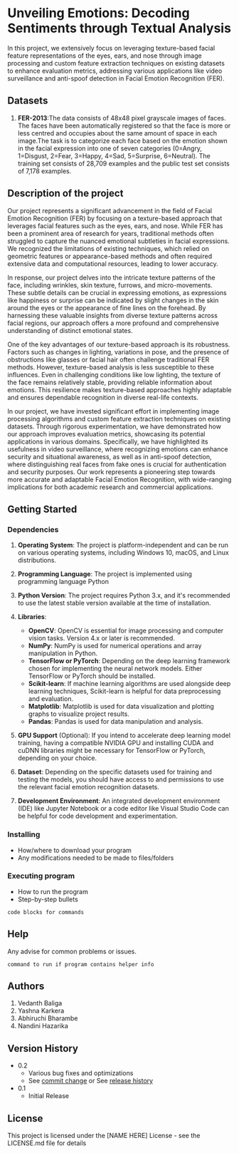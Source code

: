 # Unveiling Emotions: Decoding Sentiments through Textual Analysis

In this project, we extensively focus on leveraging texture-based facial feature representations of the eyes, ears, and nose through image processing and custom feature extraction techniques on existing datasets to enhance evaluation metrics, addressing various applications like video surveillance and anti-spoof detection in Facial Emotion Recognition (FER).
## Datasets
1. **FER-2013**:The data consists of 48x48 pixel grayscale images of faces. The faces have been automatically registered so that the face is more or less centred and occupies about the same amount of space in each image.The task is to categorize each face based on the emotion shown in the facial expression into one of seven categories (0=Angry, 1=Disgust, 2=Fear, 3=Happy, 4=Sad, 5=Surprise, 6=Neutral). The training set consists of 28,709 examples and the public test set consists of 7,178 examples.

## Description of the project

Our project represents a significant advancement in the field of Facial Emotion Recognition (FER) by focusing on a texture-based approach that leverages facial features such as the eyes, ears, and nose. While FER has been a prominent area of research for years, traditional methods often struggled to capture the nuanced emotional subtleties in facial expressions. We recognized the limitations of existing techniques, which relied on geometric features or appearance-based methods and often required extensive data and computational resources, leading to lower accuracy.

In response, our project delves into the intricate texture patterns of the face, including wrinkles, skin texture, furrows, and micro-movements. These subtle details can be crucial in expressing emotions, as expressions like happiness or surprise can be indicated by slight changes in the skin around the eyes or the appearance of fine lines on the forehead. By harnessing these valuable insights from diverse texture patterns across facial regions, our approach offers a more profound and comprehensive understanding of distinct emotional states.

One of the key advantages of our texture-based approach is its robustness. Factors such as changes in lighting, variations in pose, and the presence of obstructions like glasses or facial hair often challenge traditional FER methods. However, texture-based analysis is less susceptible to these influences. Even in challenging conditions like low lighting, the texture of the face remains relatively stable, providing reliable information about emotions. This resilience makes texture-based approaches highly adaptable and ensures dependable recognition in diverse real-life contexts.

In our project, we have invested significant effort in implementing image processing algorithms and custom feature extraction techniques on existing datasets. Through rigorous experimentation, we have demonstrated how our approach improves evaluation metrics, showcasing its potential applications in various domains. Specifically, we have highlighted its usefulness in video surveillance, where recognizing emotions can enhance security and situational awareness, as well as in anti-spoof detection, where distinguishing real faces from fake ones is crucial for authentication and security purposes. Our work represents a pioneering step towards more accurate and adaptable Facial Emotion Recognition, with wide-ranging implications for both academic research and commercial applications.

## Getting Started

### Dependencies

1. **Operating System**: The project is platform-independent and can be run on various operating systems, including Windows 10, macOS, and Linux distributions.

2. **Programming Language**: The project is implemented using programming language Python

3. **Python Version**: The project requires Python 3.x, and it's recommended to use the latest stable version available at the time of installation.

4. **Libraries**:
   - **OpenCV**: OpenCV is essential for image processing and computer vision tasks. Version 4.x or later is recommended.
   - **NumPy**: NumPy is used for numerical operations and array manipulation in Python.
   - **TensorFlow or PyTorch**: Depending on the deep learning framework chosen for implementing the neural network models. Either TensorFlow or PyTorch should be installed.
   - **Scikit-learn**: If machine learning algorithms are used alongside deep learning techniques, Scikit-learn is helpful for data preprocessing and evaluation.
   - **Matplotlib**: Matplotlib is used for data visualization and plotting graphs to visualize project results.
   - **Pandas**: Pandas is used for data manipulation and analysis.
   
5. **GPU Support** (Optional): If you intend to accelerate deep learning model training, having a compatible NVIDIA GPU and installing CUDA and cuDNN libraries might be necessary for TensorFlow or PyTorch, depending on your choice.

6. **Dataset**: Depending on the specific datasets used for training and testing the models, you should have access to and permissions to use the relevant facial emotion recognition datasets.

7. **Development Environment**: An integrated development environment (IDE) like Jupyter Notebook or a code editor like Visual Studio Code can be helpful for code development and experimentation.

### Installing

* How/where to download your program
* Any modifications needed to be made to files/folders

### Executing program

* How to run the program
* Step-by-step bullets
```
code blocks for commands
```

## Help

Any advise for common problems or issues.
```
command to run if program contains helper info
```

## Authors

1. Vedanth Baliga
2. Yashna Karkera
3. Abhiruchi Bharambe
4. Nandini Hazarika

## Version History

* 0.2
    * Various bug fixes and optimizations
    * See [commit change]() or See [release history]()
* 0.1
    * Initial Release

## License

This project is licensed under the [NAME HERE] License - see the LICENSE.md file for details
